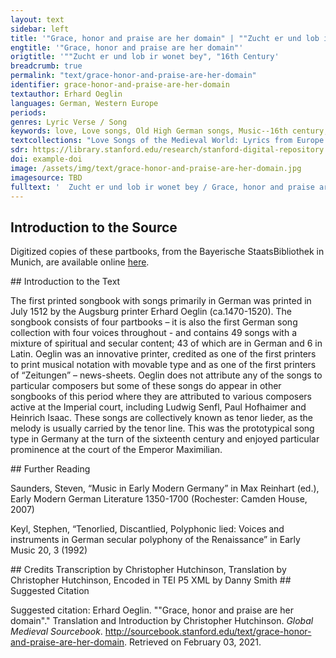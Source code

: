 ```yaml
---
layout: text
sidebar: left
title: '"Grace, honor and praise are her domain" | ""Zucht er und lob ir wonet bey", "16th Century'
engtitle: '"Grace, honor and praise are her domain"'
origtitle: '""Zucht er und lob ir wonet bey", "16th Century'
breadcrumb: true
permalink: "text/grace-honor-and-praise-are-her-domain"
identifier: grace-honor-and-praise-are-her-domain
textauthor: Erhard Oeglin
languages: German, Western Europe
periods: 
genres: Lyric Verse / Song
keywords: love, Love songs, Old High German songs, Music--16th century, Canzonets (Part songs)--German
textcollections: "Love Songs of the Medieval World: Lyrics from Europe and Asia"
sdr: https://library.stanford.edu/research/stanford-digital-repository 
doi: example-doi 
image: /assets/img/text/grace-honor-and-praise-are-her-domain.jpg
imagesource: TBD 
fulltext: '  Zucht er und lob ir wonet bey / Grace, honor and praise are her domain; gantz frey on alle rey / To my free will, will no regret, bin ich verphlicht zw dienen ir / I am bound to serve her. Sy hat fürwar das feinst geperd / Truly, she has the finest bearing; beschwert und höchlich mert / sich hertzlich klag und sentlich gir / a heartful lament and yearning desire have afflicted me and grown immensely seyd ich nu waiß zůkünnftig nat / Since I found out there was trouble ahead, kayn rat / auff erd mich hellfen mag / no earthly counsel can help me. es ist am tag / The days is here; er hör mein klag / hear my lament die ich stätz trag / which I must always bear; thů gnad mein glück ee ich verzag. have mercy, oh, my fortune, before I abandon hope. Recht als ayn wild kayn vernunft hab / Just as a wild animal has no reason, gar ab / just as if mein schatz und hab durch schaydens gwalt verlassen wirt / I were bereaved of my treasure and wealth by the power of separation. dardurch mein kranks und schwyrigs heetz / Because of this, my sick and wounded heart fell, on scherrtz / unsäglich schmertz / in unspeakable anguish mit seüfftzen vil im ellendt fyrt / and with a groan, into misery, I kid you not! ich glaub kain frewd sey mir beschert / I don’t think I’ll be granted any joy, verkert / sich nicht mein schmertzlich wee / unless my anguished torment changes course; wie ichs nů dee / however I turn, gee oder stee / walk or stand, gleych wye der schnee / ich armer bůb im layd vergee. I, poor lad, will vanish with sorrow, just like the snow. Ich laß in reden was er will / I’ll let him say what he wants; in still / secretly mich trübt so vill / sein hertzlich layd mer dan ich klag / his heartfelt pain saddens me, more than I express: mir was vornye mein hertz so wunnd / My heart has never felt so wounded. die stund / ist mir wol kund / I’m well aware of what the bell tolls for; mein schwere peyn dye ich stätz trag / of the great pain which I must always endure. glück durch dein hillff not wurd gewend / behend / Fortune, with your help, trouble could be deftly averted, so ver er selber wult / insofar as he wants it. mein gross unschult / durch mein gedult / wenden in hult / hyllff schyr mein glück Help me, oh my fortune to turn, with my patience my great innocence into favor; thue was ich sult. to do what I ought to do. Schaffen nit vil ir süsse wort / Her sweet words don’t achieve much; zů hort und ser betort / ist in mir mein hertz můt und syn / my heart, spirit and mind are too hardened and have been played the fool; ir gunst tet sich offt verkeren / her favor often changed; eren / alpot meren / will ich ir pryß wo ich nur bin / her favor often changed; I will honor and keep praising her, wherever I am and wherever I go; und far dahyn ellendiklich / schayd ich / in disem jamerstall / I walk away miserably when I leave her in this vale of tears; anxiety brings misfortune. dy wellt ist hol / The world is hollow und untrew vol / and full of betrayal ich wayß nit wie ichs versten sol. I don’t know how I’m supposed to understand it. Thüe was ich wil so ist mein gunst / Whatever I do, my favor is in vain; umb sunst / dye grosse prünst / der trewen lieb myet mich schwerlich / the great ardor of faithful love torments me grievously; mir gschicht unrecht bey meinem aydt / I’m being wronged, I swear! mein zeyt / on alle freyt / I have to pass the time with no joy; vertreiben můß den lon hab ich / that’s my reward. mein allte trew bedenck gsell pass / Sweetheart, think hard about how faithful I have always been, und lass mich bleyben ewig dein / and let me remain yours forevermore; in güet erschein / come to me in good cheer, vertreib mein peyn / take away my pain und laß mich sein / and let me be bevolhen dyr erbarmb dich mein. bound to you: have mercy on me! Ja fraw dein red mein hertz vast yebt / Yes, my lady, your words move my heart deeply; nw liebt / und unmass tryebt / dein tugend groß mich armen brůder / now your virtue beguiles and [at the same time] saddens, me, poor brother that I am, without measure. du waist das ich an argen won / lieb hon / You know that I love you and trust you, dich hösten kron / und stätz bewar dein zucht und er / my dearest treasure, and always maintain your favor and grace: dan all mein frewd in ewr giet / For all my joy lies in your goodness. ich pitt / I ask verstet mich ewen recht / and understand me right: ich bin gantz schlecht / I'm being completely honest; darum an secht / so look at me, getrewen knecht / your faithful servant, und uns bayde nit weitter schwecht. and don’t weaken us both anymore. Nicht lass mich gen dir verhetzen / letzen / auch nit setzen / Don’t let me defy you or stand in your way, kan mich von dir kayns menschen list / no human deception can take me away from you. ach werden glück erbarmb dich mein / Oh, dear fortune, have mercy on me; vereyn solch schwere pein / alleviate this grievous pain durch deine gůt als frumb du bist / with your goodness, for you are gracious. o mein hertz aller liebster gsell / Oh, my heart’s dearest companion, ich stell / I place mein trost und hayl in dich / I place my comfort and salvation in your hands; ich mayns treylich \ mein lieb an sich \ bit hertziklich \ I mean it in good faith; I ask you from the bottom of my heart, see my devotion: deyn aygen bin glaub sicherlich. I am yours for sure, believe me. Ach gsell nit glaub ir trew sich an / Oh, my lad, don’t believe [the slanderer], ob schon / sein gwonlich lon / traurige lieb erzaygen thůt / see her faithfulness, in case sorrowful love should give its usual reward, rumb laß nit ab deyn gmůt hyn lenck / don’t give up, set your mind to it, bedenck / think about it, on not nicht krenck / dich selber han ayn gůten můt / don’t hurt yourself unnecessarily: Be in good cheer. der gleychen dw zart schöne fraw / Likewise, you, gentle, beautiful lady, an schaw / sein klag und schmertzlich peyn / see his sorrow and grievous pain. den hertz verzeyn / Lock your heart kein frömbden scheyn / nit lass darein / and don't let any strange pretence enter it. trew ist seltzam drumb hallt dich sein. Loyalty is rare: therefore, stay with him. '
---
```

## Introduction to the Source 
<p>Digitized copies of these partbooks, from the Bayerische StaatsBibliothek in Munich, are available online <a href="https://stimmbuecher.digitale-sammlungen.de//view?id=bsb00082229">here</a>.</p>
## Introduction to the Text 
<p>The first printed songbook with songs primarily in German was printed in July 1512 by the Augsburg printer Erhard Oeglin (ca.1470-1520). The songbook consists of four partbooks – it is also the first German song collection with four voices throughout - and contains 49 songs with a mixture of spiritual and secular content; 43 of which are in German and 6 in Latin. Oeglin was an innovative printer, credited as one of the first printers to print musical notation with movable type and as one of the first printers of “Zeitungen” – news-sheets. Oeglin does not attribute any of the songs to particular composers but some of these songs do appear in other songbooks of this period where they are attributed to various composers active at the Imperial court, including Ludwig Senfl, Paul Hofhaimer and Heinrich Isaac. These songs are collectively known as tenor lieder, as the melody is usually carried by the tenor line. This was the prototypical song type in Germany at the turn of the sixteenth century and enjoyed particular prominence at the court of the Emperor Maximilian.</p>
## Further Reading 
<p>Saunders, Steven, “Music in Early Modern Germany” in Max Reinhart (ed.), Early Modern German Literature 1350-1700 (Rochester: Camden House, 2007)</p> <p>Keyl, Stephen, “Tenorlied, Discantlied, Polyphonic lied: Voices and instruments in German secular polyphony of the Renaissance” in Early Music 20, 3 (1992)</p>
## Credits
Transcription by Christopher Hutchinson, 
Translation by Christopher Hutchinson, 
Encoded in TEI P5 XML by Danny Smith
## Suggested Citation
<p>Suggested citation: Erhard Oeglin.  ""Grace, honor and praise are her domain"." Translation and Introduction by Christopher Hutchinson. <em>Global Medieval Sourcebook</em>. <a href="http://sourcebook.stanford.edu/text/grace-honor-and-praise-are-her-domain">http://sourcebook.stanford.edu/text/grace-honor-and-praise-are-her-domain</a>. Retrieved on February 03, 2021.</p>
